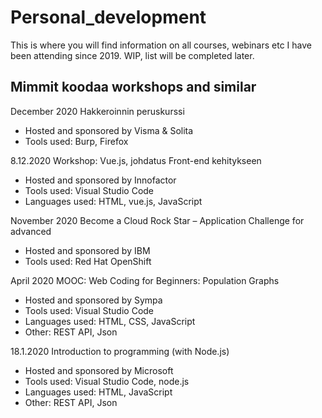 # Personal_development
This is where you will find information on all courses, webinars etc I have been attending since 2019. WIP, list will be completed later.

<H2>Mimmit koodaa workshops and similar</H2>
December 2020 Hakkeroinnin peruskurssi
<ul><li>Hosted and sponsored by Visma & Solita</li>
  <li>Tools used: Burp, Firefox</li></ul>
8.12.2020 Workshop: Vue.js, johdatus Front-end kehitykseen
<ul><li>Hosted and sponsored by Innofactor</li>
  <li>Tools used: Visual Studio Code</li>
  <li>Languages used: HTML, vue.js, JavaScript</li></ul>
November 2020 Become a Cloud Rock Star – Application Challenge for advanced
<ul><li>Hosted and sponsored by IBM</li>
  <li>Tools used: Red Hat OpenShift</li></ul>
April 2020 MOOC: Web Coding for Beginners: Population Graphs
<ul><li>Hosted and sponsored by Sympa</li>
  <li>Tools used: Visual Studio Code</li>
  <li>Languages used: HTML, CSS, JavaScript</li>
  <li>Other: REST API, Json</li></ul>
18.1.2020 Introduction to programming (with Node.js) 
  <ul><li>Hosted and sponsored by Microsoft</li>
  <li>Tools used: Visual Studio Code, node.js</li>
  <li>Languages used: HTML, JavaScript</li>
  <li>Other: REST API, Json</li></ul>

